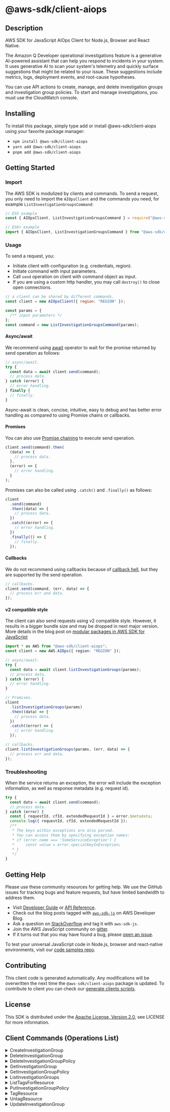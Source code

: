 <!-- generated file, do not edit directly -->

# @aws-sdk/client-aiops

## Description

AWS SDK for JavaScript AIOps Client for Node.js, Browser and React Native.

<p>The Amazon Q Developer operational investigations feature is a generative AI-powered assistant that can help you respond to incidents in your system. It uses generative AI to scan your system's telemetry and quickly surface suggestions that might be related to your issue. These suggestions include metrics, logs, deployment events, and root-cause hypotheses. </p> <p>You can use API actions to create, manage, and delete investigation groups and investigation group policies. To start and manage investigations, you must use the CloudWatch console.</p>

## Installing

To install this package, simply type add or install @aws-sdk/client-aiops
using your favorite package manager:

- `npm install @aws-sdk/client-aiops`
- `yarn add @aws-sdk/client-aiops`
- `pnpm add @aws-sdk/client-aiops`

## Getting Started

### Import

The AWS SDK is modulized by clients and commands.
To send a request, you only need to import the `AIOpsClient` and
the commands you need, for example `ListInvestigationGroupsCommand`:

```js
// ES5 example
const { AIOpsClient, ListInvestigationGroupsCommand } = require("@aws-sdk/client-aiops");
```

```ts
// ES6+ example
import { AIOpsClient, ListInvestigationGroupsCommand } from "@aws-sdk/client-aiops";
```

### Usage

To send a request, you:

- Initiate client with configuration (e.g. credentials, region).
- Initiate command with input parameters.
- Call `send` operation on client with command object as input.
- If you are using a custom http handler, you may call `destroy()` to close open connections.

```js
// a client can be shared by different commands.
const client = new AIOpsClient({ region: "REGION" });

const params = {
  /** input parameters */
};
const command = new ListInvestigationGroupsCommand(params);
```

#### Async/await

We recommend using [await](https://developer.mozilla.org/en-US/docs/Web/JavaScript/Reference/Operators/await)
operator to wait for the promise returned by send operation as follows:

```js
// async/await.
try {
  const data = await client.send(command);
  // process data.
} catch (error) {
  // error handling.
} finally {
  // finally.
}
```

Async-await is clean, concise, intuitive, easy to debug and has better error handling
as compared to using Promise chains or callbacks.

#### Promises

You can also use [Promise chaining](https://developer.mozilla.org/en-US/docs/Web/JavaScript/Guide/Using_promises#chaining)
to execute send operation.

```js
client.send(command).then(
  (data) => {
    // process data.
  },
  (error) => {
    // error handling.
  }
);
```

Promises can also be called using `.catch()` and `.finally()` as follows:

```js
client
  .send(command)
  .then((data) => {
    // process data.
  })
  .catch((error) => {
    // error handling.
  })
  .finally(() => {
    // finally.
  });
```

#### Callbacks

We do not recommend using callbacks because of [callback hell](http://callbackhell.com/),
but they are supported by the send operation.

```js
// callbacks.
client.send(command, (err, data) => {
  // process err and data.
});
```

#### v2 compatible style

The client can also send requests using v2 compatible style.
However, it results in a bigger bundle size and may be dropped in next major version. More details in the blog post
on [modular packages in AWS SDK for JavaScript](https://aws.amazon.com/blogs/developer/modular-packages-in-aws-sdk-for-javascript/)

```ts
import * as AWS from "@aws-sdk/client-aiops";
const client = new AWS.AIOps({ region: "REGION" });

// async/await.
try {
  const data = await client.listInvestigationGroups(params);
  // process data.
} catch (error) {
  // error handling.
}

// Promises.
client
  .listInvestigationGroups(params)
  .then((data) => {
    // process data.
  })
  .catch((error) => {
    // error handling.
  });

// callbacks.
client.listInvestigationGroups(params, (err, data) => {
  // process err and data.
});
```

### Troubleshooting

When the service returns an exception, the error will include the exception information,
as well as response metadata (e.g. request id).

```js
try {
  const data = await client.send(command);
  // process data.
} catch (error) {
  const { requestId, cfId, extendedRequestId } = error.$metadata;
  console.log({ requestId, cfId, extendedRequestId });
  /**
   * The keys within exceptions are also parsed.
   * You can access them by specifying exception names:
   * if (error.name === 'SomeServiceException') {
   *     const value = error.specialKeyInException;
   * }
   */
}
```

## Getting Help

Please use these community resources for getting help.
We use the GitHub issues for tracking bugs and feature requests, but have limited bandwidth to address them.

- Visit [Developer Guide](https://docs.aws.amazon.com/sdk-for-javascript/v3/developer-guide/welcome.html)
  or [API Reference](https://docs.aws.amazon.com/AWSJavaScriptSDK/v3/latest/index.html).
- Check out the blog posts tagged with [`aws-sdk-js`](https://aws.amazon.com/blogs/developer/tag/aws-sdk-js/)
  on AWS Developer Blog.
- Ask a question on [StackOverflow](https://stackoverflow.com/questions/tagged/aws-sdk-js) and tag it with `aws-sdk-js`.
- Join the AWS JavaScript community on [gitter](https://gitter.im/aws/aws-sdk-js-v3).
- If it turns out that you may have found a bug, please [open an issue](https://github.com/aws/aws-sdk-js-v3/issues/new/choose).

To test your universal JavaScript code in Node.js, browser and react-native environments,
visit our [code samples repo](https://github.com/aws-samples/aws-sdk-js-tests).

## Contributing

This client code is generated automatically. Any modifications will be overwritten the next time the `@aws-sdk/client-aiops` package is updated.
To contribute to client you can check our [generate clients scripts](https://github.com/aws/aws-sdk-js-v3/tree/main/scripts/generate-clients).

## License

This SDK is distributed under the
[Apache License, Version 2.0](http://www.apache.org/licenses/LICENSE-2.0),
see LICENSE for more information.

## Client Commands (Operations List)

<details>
<summary>
CreateInvestigationGroup
</summary>

[Command API Reference](https://docs.aws.amazon.com/AWSJavaScriptSDK/v3/latest/client/aiops/command/CreateInvestigationGroupCommand/) / [Input](https://docs.aws.amazon.com/AWSJavaScriptSDK/v3/latest/Package/-aws-sdk-client-aiops/Interface/CreateInvestigationGroupCommandInput/) / [Output](https://docs.aws.amazon.com/AWSJavaScriptSDK/v3/latest/Package/-aws-sdk-client-aiops/Interface/CreateInvestigationGroupCommandOutput/)

</details>
<details>
<summary>
DeleteInvestigationGroup
</summary>

[Command API Reference](https://docs.aws.amazon.com/AWSJavaScriptSDK/v3/latest/client/aiops/command/DeleteInvestigationGroupCommand/) / [Input](https://docs.aws.amazon.com/AWSJavaScriptSDK/v3/latest/Package/-aws-sdk-client-aiops/Interface/DeleteInvestigationGroupCommandInput/) / [Output](https://docs.aws.amazon.com/AWSJavaScriptSDK/v3/latest/Package/-aws-sdk-client-aiops/Interface/DeleteInvestigationGroupCommandOutput/)

</details>
<details>
<summary>
DeleteInvestigationGroupPolicy
</summary>

[Command API Reference](https://docs.aws.amazon.com/AWSJavaScriptSDK/v3/latest/client/aiops/command/DeleteInvestigationGroupPolicyCommand/) / [Input](https://docs.aws.amazon.com/AWSJavaScriptSDK/v3/latest/Package/-aws-sdk-client-aiops/Interface/DeleteInvestigationGroupPolicyCommandInput/) / [Output](https://docs.aws.amazon.com/AWSJavaScriptSDK/v3/latest/Package/-aws-sdk-client-aiops/Interface/DeleteInvestigationGroupPolicyCommandOutput/)

</details>
<details>
<summary>
GetInvestigationGroup
</summary>

[Command API Reference](https://docs.aws.amazon.com/AWSJavaScriptSDK/v3/latest/client/aiops/command/GetInvestigationGroupCommand/) / [Input](https://docs.aws.amazon.com/AWSJavaScriptSDK/v3/latest/Package/-aws-sdk-client-aiops/Interface/GetInvestigationGroupCommandInput/) / [Output](https://docs.aws.amazon.com/AWSJavaScriptSDK/v3/latest/Package/-aws-sdk-client-aiops/Interface/GetInvestigationGroupCommandOutput/)

</details>
<details>
<summary>
GetInvestigationGroupPolicy
</summary>

[Command API Reference](https://docs.aws.amazon.com/AWSJavaScriptSDK/v3/latest/client/aiops/command/GetInvestigationGroupPolicyCommand/) / [Input](https://docs.aws.amazon.com/AWSJavaScriptSDK/v3/latest/Package/-aws-sdk-client-aiops/Interface/GetInvestigationGroupPolicyCommandInput/) / [Output](https://docs.aws.amazon.com/AWSJavaScriptSDK/v3/latest/Package/-aws-sdk-client-aiops/Interface/GetInvestigationGroupPolicyCommandOutput/)

</details>
<details>
<summary>
ListInvestigationGroups
</summary>

[Command API Reference](https://docs.aws.amazon.com/AWSJavaScriptSDK/v3/latest/client/aiops/command/ListInvestigationGroupsCommand/) / [Input](https://docs.aws.amazon.com/AWSJavaScriptSDK/v3/latest/Package/-aws-sdk-client-aiops/Interface/ListInvestigationGroupsCommandInput/) / [Output](https://docs.aws.amazon.com/AWSJavaScriptSDK/v3/latest/Package/-aws-sdk-client-aiops/Interface/ListInvestigationGroupsCommandOutput/)

</details>
<details>
<summary>
ListTagsForResource
</summary>

[Command API Reference](https://docs.aws.amazon.com/AWSJavaScriptSDK/v3/latest/client/aiops/command/ListTagsForResourceCommand/) / [Input](https://docs.aws.amazon.com/AWSJavaScriptSDK/v3/latest/Package/-aws-sdk-client-aiops/Interface/ListTagsForResourceCommandInput/) / [Output](https://docs.aws.amazon.com/AWSJavaScriptSDK/v3/latest/Package/-aws-sdk-client-aiops/Interface/ListTagsForResourceCommandOutput/)

</details>
<details>
<summary>
PutInvestigationGroupPolicy
</summary>

[Command API Reference](https://docs.aws.amazon.com/AWSJavaScriptSDK/v3/latest/client/aiops/command/PutInvestigationGroupPolicyCommand/) / [Input](https://docs.aws.amazon.com/AWSJavaScriptSDK/v3/latest/Package/-aws-sdk-client-aiops/Interface/PutInvestigationGroupPolicyCommandInput/) / [Output](https://docs.aws.amazon.com/AWSJavaScriptSDK/v3/latest/Package/-aws-sdk-client-aiops/Interface/PutInvestigationGroupPolicyCommandOutput/)

</details>
<details>
<summary>
TagResource
</summary>

[Command API Reference](https://docs.aws.amazon.com/AWSJavaScriptSDK/v3/latest/client/aiops/command/TagResourceCommand/) / [Input](https://docs.aws.amazon.com/AWSJavaScriptSDK/v3/latest/Package/-aws-sdk-client-aiops/Interface/TagResourceCommandInput/) / [Output](https://docs.aws.amazon.com/AWSJavaScriptSDK/v3/latest/Package/-aws-sdk-client-aiops/Interface/TagResourceCommandOutput/)

</details>
<details>
<summary>
UntagResource
</summary>

[Command API Reference](https://docs.aws.amazon.com/AWSJavaScriptSDK/v3/latest/client/aiops/command/UntagResourceCommand/) / [Input](https://docs.aws.amazon.com/AWSJavaScriptSDK/v3/latest/Package/-aws-sdk-client-aiops/Interface/UntagResourceCommandInput/) / [Output](https://docs.aws.amazon.com/AWSJavaScriptSDK/v3/latest/Package/-aws-sdk-client-aiops/Interface/UntagResourceCommandOutput/)

</details>
<details>
<summary>
UpdateInvestigationGroup
</summary>

[Command API Reference](https://docs.aws.amazon.com/AWSJavaScriptSDK/v3/latest/client/aiops/command/UpdateInvestigationGroupCommand/) / [Input](https://docs.aws.amazon.com/AWSJavaScriptSDK/v3/latest/Package/-aws-sdk-client-aiops/Interface/UpdateInvestigationGroupCommandInput/) / [Output](https://docs.aws.amazon.com/AWSJavaScriptSDK/v3/latest/Package/-aws-sdk-client-aiops/Interface/UpdateInvestigationGroupCommandOutput/)

</details>
